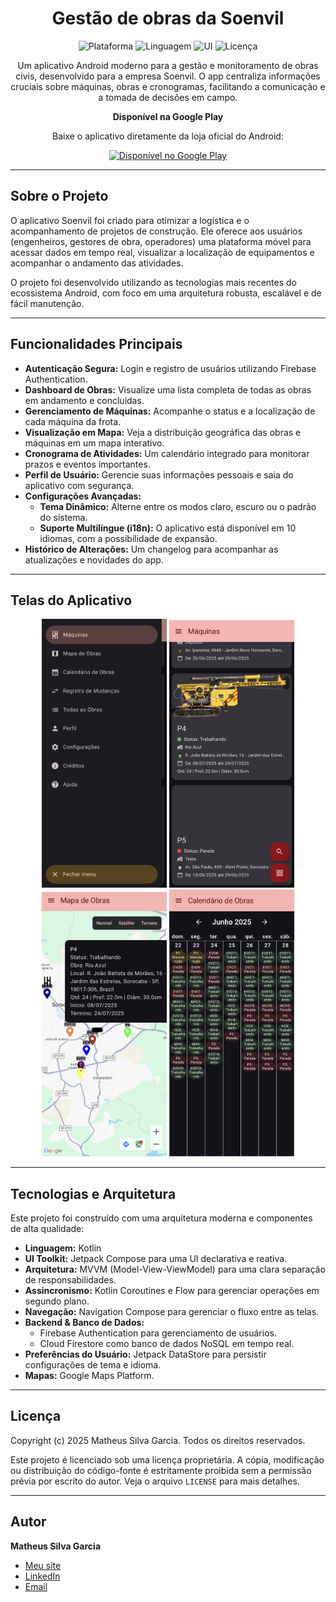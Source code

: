 <div align="center">
<h1 align="center">Gestão de obras da Soenvil</h1>
</div>

<p align="center">
<img src="https://img.shields.io/badge/platform-Android-brightgreen.svg" alt="Plataforma">
<img src="https://img.shields.io/badge/language-Kotlin-blue.svg" alt="Linguagem">
<img src="https://img.shields.io/badge/UI-Jetpack%20Compose-orange.svg" alt="UI">
<img src="https://img.shields.io/badge/license-Proprietary-red.svg" alt="Licença">
</p>

<p align="center">
Um aplicativo Android moderno para a gestão e monitoramento de obras civis, desenvolvido para a empresa Soenvil. O app centraliza informações cruciais sobre máquinas, obras e cronogramas, facilitando a comunicação e a tomada de decisões em campo.
</p>

<p align="center">
<strong>Disponível na Google Play</strong>
</p>
<p align="center">
Baixe o aplicativo diretamente da loja oficial do Android:
</p>
<p align="center">
<a href="https://play.google.com/store/apps/details?id=com.matheussilvagarcia.soenvil">
<img alt="Disponível no Google Play" src="https://play.google.com/intl/en_us/badges/static/images/badges/pt-br_badge_web_generic.png" width="200"/>
</a>
</p>

---

## Sobre o Projeto

O aplicativo Soenvil foi criado para otimizar a logística e o acompanhamento de projetos de construção. Ele oferece aos usuários (engenheiros, gestores de obra, operadores) uma plataforma móvel para acessar dados em tempo real, visualizar a localização de equipamentos e acompanhar o andamento das atividades.

O projeto foi desenvolvido utilizando as tecnologias mais recentes do ecossistema Android, com foco em uma arquitetura robusta, escalável e de fácil manutenção.

---

## Funcionalidades Principais

* **Autenticação Segura:** Login e registro de usuários utilizando Firebase Authentication.
* **Dashboard de Obras:** Visualize uma lista completa de todas as obras em andamento e concluídas.
* **Gerenciamento de Máquinas:** Acompanhe o status e a localização de cada máquina da frota.
* **Visualização em Mapa:** Veja a distribuição geográfica das obras e máquinas em um mapa interativo.
* **Cronograma de Atividades:** Um calendário integrado para monitorar prazos e eventos importantes.
* **Perfil de Usuário:** Gerencie suas informações pessoais e saia do aplicativo com segurança.
* **Configurações Avançadas:**
    * **Tema Dinâmico:** Alterne entre os modos claro, escuro ou o padrão do sistema.
    * **Suporte Multilíngue (i18n):** O aplicativo está disponível em 10 idiomas, com a possibilidade de expansão.
* **Histórico de Alterações:** Um changelog para acompanhar as atualizações e novidades do app.

---

## Telas do Aplicativo

<p align="center">
  <img src="https://raw.githubusercontent.com/matheussilvagarcia/Soenvil/main/capturasdetela/menu.jpg" alt="Tela do Menu" width="200"/>
  <img src="https://raw.githubusercontent.com/matheussilvagarcia/Soenvil/main/capturasdetela/maquinas.jpg" alt="Tela de Máquinas" width="200"/>
  <img src="https://raw.githubusercontent.com/matheussilvagarcia/Soenvil/main/capturasdetela/mapa.jpg" alt="Tela do Mapa" width="200"/>
  <img src="https://raw.githubusercontent.com/matheussilvagarcia/Soenvil/main/capturasdetela/calendario.jpg" alt="Tela do Calendário" width="200"/>
</p>

---

## Tecnologias e Arquitetura

Este projeto foi construído com uma arquitetura moderna e componentes de alta qualidade:

* **Linguagem:** Kotlin
* **UI Toolkit:** Jetpack Compose para uma UI declarativa e reativa.
* **Arquitetura:** MVVM (Model-View-ViewModel) para uma clara separação de responsabilidades.
* **Assincronismo:** Kotlin Coroutines e Flow para gerenciar operações em segundo plano.
* **Navegação:** Navigation Compose para gerenciar o fluxo entre as telas.
* **Backend & Banco de Dados:**
    * Firebase Authentication para gerenciamento de usuários.
    * Cloud Firestore como banco de dados NoSQL em tempo real.
* **Preferências do Usuário:** Jetpack DataStore para persistir configurações de tema e idioma.
* **Mapas:** Google Maps Platform.

---

## Licença

Copyright (c) 2025 Matheus Silva Garcia. Todos os direitos reservados.

Este projeto é licenciado sob uma licença proprietária. A cópia, modificação ou distribuição do código-fonte é estritamente proibida sem a permissão prévia por escrito do autor. Veja o arquivo `LICENSE` para mais detalhes.

---

## Autor

**Matheus Silva Garcia**
* [Meu site](https://matheussilvagarcia.com)
* [LinkedIn](https://www.linkedin.com/in/matheussilvagarcia/)
* [Email](mailto:email@matheussilvagarcia.com)

